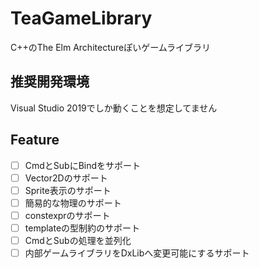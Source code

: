 # TeaGameLibrary
C++のThe Elm Architectureぽいゲームライブラリ

## 推奨開発環境
Visual Studio 2019でしか動くことを想定してません

## Feature

- [ ] CmdとSubにBindをサポート
- [ ] Vector2Dのサポート
- [ ] Sprite表示のサポート
- [ ] 簡易的な物理のサポート
- [ ] constexprのサポート
- [ ] templateの型制約のサポート
- [ ] CmdとSubの処理を並列化 
- [ ] 内部ゲームライブラリをDxLibへ変更可能にするサポート
